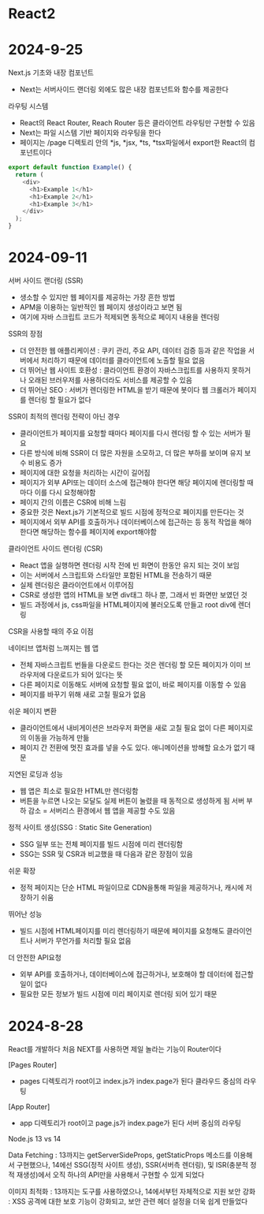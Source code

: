 # React2

# 2024-9-25

Next.js 기초와 내장 컴포넌트

- Next는 서버사이드 랜더링 외에도 많은 내장 컴포넌트와 함수를 제공한다

라우팅 시스템

- React의 React Router, Reach Router 등은 클라이언트 라우팅만 구현할 수 있음
- Next는 파일 시스템 기반 페이지와 라우팅을 한다
- 페이지는 /page 디렉토리 안의 *js, *jsx, *ts, *tsx파일에서 export한 React의 컴포넌트이다

```js
export default function Example() {
  return (
    <div>
      <h1>Example 1</h1>
      <h1>Example 2</h1>
      <h1>Example 3</h1>
    </div>
  );
}
```

# 2024-09-11

서버 사이드 랜더링 (SSR)

- 생소할 수 있지만 웹 페이지를 제공하는 가장 흔한 방법
- APM을 이용하는 일반적인 웹 페이지 생성이라고 보면 됨
- 여기에 자바 스크립트 코드가 적제되면 동적으로 페이지 내용을 렌더링

SSR의 장점

- 더 안전한 웹 애플리케이션 : 쿠키 관리, 주요 API, 데이터 검증 등과 같은 작업을 서버에서 처리하기 때문에 데이터를 클라이언트에 노출할 필요 없음
- 더 뛰어난 웹 사이트 호환성 : 클라이언트 환경이 자바스크립트를 사용하지 못하거나 오래된 브러우저를 사용하더라도 서비스를 제공할 수 있음
- 더 뛰어난 SEO : 서버가 렌더링한 HTML을 받기 때문에 봇이다 웹 크롤러가 페이지를 렌더링 할 필요가 없다

SSR이 최적의 렌더링 전략이 아닌 경우

- 클라이언트가 페이지를 요청할 때마다 페이지를 다시 렌더링 할 수 있는 서버가 필요
- 다른 방식에 비해 SSR이 더 많은 자원을 소모하고, 더 많은 부하를 보이며 유지 보수 비용도 증가
- 페이지에 대한 요청을 처리하는 시간이 길어짐
- 페이지가 외부 API또는 데이터 소스에 접근해야 한다면 해당 페이지에 렌더링할 때마다 이를 다시 요청해야함
- 페이지 간의 이름은 CSR에 비해 느림
- 중요한 것은 Next.js가 기본적으로 빌드 시점에 정적으로 페이지를 만든다는 것
- 페이지에서 외부 API를 호출하거나 데이터베이스에 접근하는 등 동적 작업을 해야 한다면 해당하는 함수를 페이지에 export해야함

클라이언트 사이드 렌더링 (CSR)

- React 앱을 실행하면 렌더링 시작 전에 빈 화면이 한동안 유지 되는 것이 보임
- 이는 서버에서 스크립트와 스타일만 포함된 HTML을 전송하기 때문
- 실제 렌더링은 클라이언트에서 이루어짐
- CSR로 생성한 앱의 HTML을 보면 div태그 하나 뿐, 그래서 빈 화면만 보였던 것
- 빌드 과정에서 js, css파일을 HTML페이지에 불러오도록 만들고 root div에 렌더링

CSR을 사용할 때의 주요 이점

네이티브 앱처럼 느껴지는 웹 앱

- 전체 자바스크립트 번들을 다운로드 한다는 것은 렌더링 할 모든 페이지가 이미 브라우저에 다운로드가 되어 있다는 뜻
- 다른 페이지로 이동해도 서버에 요청할 필요 없이, 바로 페이지를 이동할 수 있음
- 페이지를 바꾸기 위해 새로 고칠 필요가 없음

쉬운 페이지 변환

- 클라이언트에서 내비게이션은 브라우저 화면을 새로 고칠 필요 없이 다른 페이지로의 이동을 가능하게 만듦
- 페이지 간 전환에 멋진 효과를 넣을 수도 있다. 애니메이션을 방해할 요소가 없기 때문

지연된 로딩과 성능

- 웹 앱은 최소로 필요한 HTML만 렌더링함
- 버튼을 누르면 나오는 모달도 실제 버튼이 눌렸을 때 동적으로 생성하게 됨
  서버 부하 감소 = 서버리스 환경에서 웹 앱을 제공할 수도 있음

정적 사이트 생성(SSG : Static Site Generation)

- SSG 일부 또는 전체 페이지를 빌드 시점에 미리 렌더링함
- SSG는 SSR 및 CSR과 비교했을 때 다음과 같은 장점이 있음

쉬운 확장

- 정적 페이지는 단순 HTML 파일이므로 CDN을통해 파일을 제공하거나, 캐시에 저장하기 쉬움

뛰어난 성능

- 빌드 시점에 HTML페이지를 미리 렌더링하기 때문에 페이지를 요청해도 클라이언트나 서버가 무언가를 처리할 필요 없음

더 안전한 API요청

- 외부 API를 호출하거나, 데이터베이스에 접근하거나, 보호해야 할 데이터에 접근할 일이 없다
- 필요한 모든 정보가 빌드 시점에 미리 페이지로 렌더링 되어 있기 때문

# 2024-8-28

React를 개발하다 처음 NEXT를 사용하면 제일 놀라는 기능이 Router이다

[Pages Router]

- pages 디렉토리가 root이고 index.js가 index.page가 된다
  클라우드 중심의 라우팅

[App Router]

- app 디렉토리가 root이고 page.js가 index.page가 된다
  서버 중심의 라우팅

Node.js 13 vs 14

Data Fetching : 13까지는 getServerSideProps, getStaticProps 메소드를 이용해서 구현했으나, 14에선 SSG(정적 사이트 생성), SSR(서버측 렌더링), 및 ISR(충분적 정적 재생성)에서 오직 하나의 API만을 사용해서 구현할 수 있게 되었다

이미지 최적화 : 13까지는 도구를 사용하였으나, 14에서부턴 자체적으로 지원
보안 강화 : XSS 공격에 대한 보호 기능이 강화되고, 보안 관련 헤더 설정을 더욱 쉽게 만들었다
